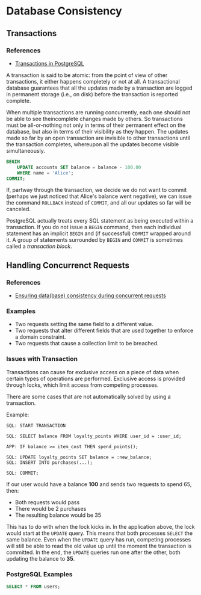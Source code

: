 # Database Consistency

## Transactions

### References

- [Transactions in PostgreSQL](https://www.postgresql.org/docs/current/tutorial-transactions.html)

A transaction is said to be atomic: from the point of view of other transactions, it either happens completely or not at all. A transactional database guarantees that all the updates made by a transaction are logged in permanent storage (i.e., on disk) before the transaction is reported complete.

When multiple transactions are running concurrently, each one should not be able to see theincomplete changes made by others. So transactions must be all-or-nothing not only in terms of their permanent effect on the database, but also in terms of their visibility as they happen. The updates made so far by an open transaction are invisible to other transactions until the transaction completes, whereupon all the updates become visible simultaneously.

```sql
BEGIN
    UPDATE accounts SET balance = balance - 100.00
    WHERE name = 'Alice';
COMMIT;
```

If, partway through the transaction, we decide we do not want to commit (perhaps we just noticed that Alice's balance went negative), we can issue the command `ROLLBACK` instead of `COMMIT`, and all our updates so far will be canceled.

PostgreSQL actually treats every SQL statement as being executed within a transaction. If you do not issue a `BEGIN` command, then each individual statement has an implicit `BEGIN` and (if successful) `COMMIT` wrapped around it. A group of statements surrounded by `BEGIN` and `COMMIT` is sometimes called a *transaction block*.

## Handling Concurrenct Requests

### References

- [Ensuring data(base) consistency during concurrent requests](https://blog.frankdejonge.nl/ensuring-consistency-during-concurrent-requests/)

### Examples

- Two requests setting the same field to a different value.
- Two requests that alter different fields that are used together to enforce a domain constraint.
- Two requests that cause a collection limit to be breached.

### Issues with Transaction

Transactions can cause for exclusive access on a piece of data when certain types of operations are performed. Exclusive access is provided through locks, which limit access from competing processes.

There are some cases that are not automatically solved by using a transaction. 

Example:

```text
SQL: START TRANSACTION

SQL: SELECT balance FROM loyalty_points WHERE user_id = :user_id; 
    
APP: IF balance >= item_cost THEN spend_points();

SQL: UPDATE loyalty_points SET balance = :new_balance;
SQL: INSERT INTO purchases(...);

SQL: COMMIT;
```

If our user would have a balance **100** and sends two requests to spend 65, then:

- Both requests would pass
- There would be 2 purchases
- The resulting balance would be 35

This has to do with when the lock kicks in. In the application above, the lock would start at the `UPDATE` query. This means that both processes `SELECT` the same balance. Even when the `UPDATE` query has run, competing processes will still be able to read the old value up until the moment the transaction is committed. In the end, the `UPDATE` queries run one after the other, both updating the balance to **35**.

### PostgreSQL Examples

```sql
SELECT * FROM users;
```
